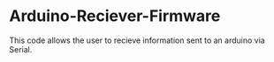 # Arduino-Reciever-Firmware
This code allows the user to recieve information sent to an arduino via Serial.
